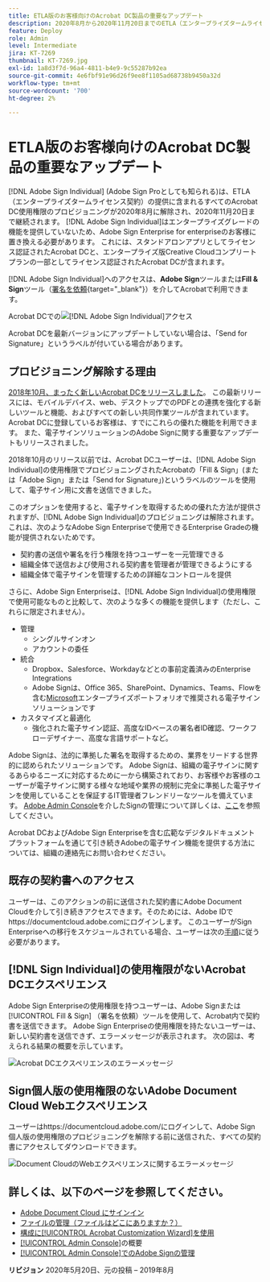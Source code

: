 ```yaml
---
title: ETLA版のお客様向けのAcrobat DC製品の重要なアップデート
description: 2020年8月から2020年11月20日までのETLA（エンタープライズタームライセンス契約）オファーに含まれる、Acrobat DCの使用権限の重要な変更点について説明します
feature: Deploy
role: Admin
level: Intermediate
jira: KT-7269
thumbnail: KT-7269.jpg
exl-id: 1a8d3f7d-96a4-4811-b4e9-9c55287b92ea
source-git-commit: 4e6fbf91e96d26f9ee8f1105ad68738b9450a32d
workflow-type: tm+mt
source-wordcount: '700'
ht-degree: 2%

---
```


# ETLA版のお客様向けのAcrobat DC製品の重要なアップデート

[!DNL Adobe Sign Individual] (Adobe Sign Proとしても知られる)は、ETLA（エンタープライズタームライセンス契約）の提供に含まれるすべてのAcrobat DC使用権限のプロビジョニングが2020年8月に解除され、2020年11月20日まで継続されます。 [!DNL Adobe Sign Individual]はエンタープライズグレードの機能を提供していないため、Adobe Sign Enterprise for enterpriseのお客様に置き換える必要があります。 これには、スタンドアロンアプリとしてライセンス認証されたAcrobat DCと、エンタープライズ版Creative Cloudコンプリートプランの一部としてライセンス認証されたAcrobat DCが含まれます。

[!DNL Adobe Sign Individual]へのアクセスは、**Adobe Sign**&#x200B;ツールまたは&#x200B;**Fill &amp; Sign**&#x200B;ツール（[署名を依頼](https://www.adobe.com/jp/acrobat/online/request-signature.html){target="_blank"}）を介してAcrobatで利用できます。

Acrobat DCでの![[!DNL Adobe Sign Individual]アクセス](../assets/Deploy_SignEntitle1.png)

Acrobat DCを最新バージョンにアップデートしていない場合は、「Send for Signature」というラベルが付いている場合があります。

## プロビジョニング解除する理由

[2018年10月、まったく新しいAcrobat DCをリリースしました](https://news.adobe.com/news/news-details/2018/Adobe-Redefines-What-Is-Possible-With-PDF-With-All-New-Acrobat-DC)。 この最新リリースには、モバイルデバイス、web、デスクトップでのPDFとの連携を強化する新しいツールと機能、およびすべての新しい共同作業ツールが含まれています。 Acrobat DCに登録しているお客様は、すでにこれらの優れた機能を利用できます。 また、電子サインソリューションのAdobe Signに関する重要なアップデートもリリースされました。

2018年10月のリリース以前では、Acrobat DCユーザーは、[!DNL Adobe Sign Individual]の使用権限でプロビジョニングされたAcrobatの「Fill &amp; Sign」(または「Adobe Sign」または「Send for Signature」)というラベルのツールを使用して、電子サイン用に文書を送信できました。

このオプションを使用すると、電子サインを取得するための優れた方法が提供されますが、[!DNL Adobe Sign Individual]のプロビジョニングは解除されます。これは、次のようなAdobe Sign Enterpriseで使用できるEnterprise Gradeの機能が提供されないためです。

* 契約書の送信や署名を行う権限を持つユーザーを一元管理できる
* 組織全体で送信および使用される契約書を管理者が管理できるようにする
* 組織全体で電子サインを管理するための詳細なコントロールを提供

さらに、Adobe Sign Enterpriseは、[!DNL Adobe Sign Individual]の使用権限で使用可能なものと比較して、次のような多くの機能を提供します（ただし、これらに限定されません）。

* 管理
   * シングルサインオン
   * アカウントの委任
* 統合
   * Dropbox、Salesforce、Workdayなどとの事前定義済みのEnterprise Integrations
   * Adobe Signは、Office 365、SharePoint、Dynamics、Teams、Flowを含む[Microsoft](https://acrobat.adobe.com/us/en/business/integrations/microsoft.html)エンタープライズポートフォリオで推奨される電子サインソリューションです
* カスタマイズと最適化
   * 強化された電子サイン認証、高度なIDベースの署名者ID確認、ワークフローデザイナー、高度な言語サポートなど。

Adobe Signは、法的に準拠した署名を取得するための、業界をリードする世界的に認められたソリューションです。 Adobe Signは、組織の電子サインに関するあらゆるニーズに対応するために一から構築されており、お客様やお客様のユーザーが電子サインに関する様々な地域や業界の規制に完全に準拠した電子サインを使用していることを保証するIT管理者フレンドリーなツールを備えています。 [Adobe Admin Console](https://helpx.adobe.com/jp/enterprise/using/admin-console.html)を介したSignの管理について詳しくは、[ここ](https://helpx.adobe.com/jp/enterprise/using/adobe-sign-for-enterprise.html)を参照してください。

Acrobat DCおよびAdobe Sign Enterpriseを含む広範なデジタルドキュメントプラットフォームを通じて引き続きAdobeの電子サイン機能を提供する方法については、組織の連絡先にお問い合わせください。

## 既存の契約書へのアクセス

ユーザーは、このアクションの前に送信された契約書にAdobe Document Cloudを介して引き続きアクセスできます。そのためには、Adobe IDでhttps://documentcloud.adobe.comにログインします。 このユーザーがSign Enterpriseへの移行をスケジュールされている場合、ユーザーは次の[手順](https://helpx.adobe.com/jp/sign/kb/how-to-download-signed-documents---adobe-sign.html)に従う必要があります。

## [!DNL Sign Individual]の使用権限がないAcrobat DCエクスペリエンス

Adobe Sign Enterpriseの使用権限を持つユーザーは、Adobe Signまたは[!UICONTROL Fill &amp; Sign] （署名を依頼）ツールを使用して、Acrobat内で契約書を送信できます。
Adobe Sign Enterpriseの使用権限を持たないユーザーは、新しい契約書を送信できず、エラーメッセージが表示されます。 次の図は、考えられる結果の概要を示しています。

![Acrobat DCエクスペリエンスのエラーメッセージ](../assets/Deploy_SignEntitle2.png)

## Sign個人版の使用権限のないAdobe Document Cloud Webエクスペリエンス

ユーザーはhttps://documentcloud.adobe.com/にログインして、Adobe Sign個人版の使用権限のプロビジョニングを解除する前に送信された、すべての契約書にアクセスしてダウンロードできます。

![Document CloudのWebエクスペリエンスに関するエラーメッセージ](../assets/Deploy_SignEntitle3.png)

## 詳しくは、以下のページを参照してください。

* [Adobe Document Cloud にサインイン](https://helpx.adobe.com/jp/document-cloud/help/sign-in.html)
* [ファイルの管理（ファイルはどこにありますか？）](https://helpx.adobe.com/jp/document-cloud/help/manage-files.html)
* [構成に[!UICONTROL Acrobat Customization Wizard]を使用](https://www.adobe.com/jp/devnet-docs/acrobatetk/tools/Wizard/WizardDC/index.html)
* [[!UICONTROL Admin Console]](https://helpx.adobe.com/jp/enterprise/using/admin-console.html)の概要
* [[!UICONTROL Admin Console]でのAdobe Signの管理](https://helpx.adobe.com/jp/enterprise/using/adobe-sign-for-enterprise.html)

**リビジョン** 2020年5月20日、元の投稿 – 2019年8月

